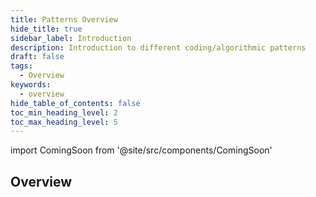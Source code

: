 ```yaml
---
title: Patterns Overview
hide_title: true
sidebar_label: Introduction
description: Introduction to different coding/algorithmic patterns
draft: false
tags: 
  - Overview
keywords: 
  - overview
hide_table_of_contents: false
toc_min_heading_level: 2
toc_max_heading_level: 5
---
```


import ComingSoon from '@site/src/components/ComingSoon'

## Overview

<ComingSoon />
